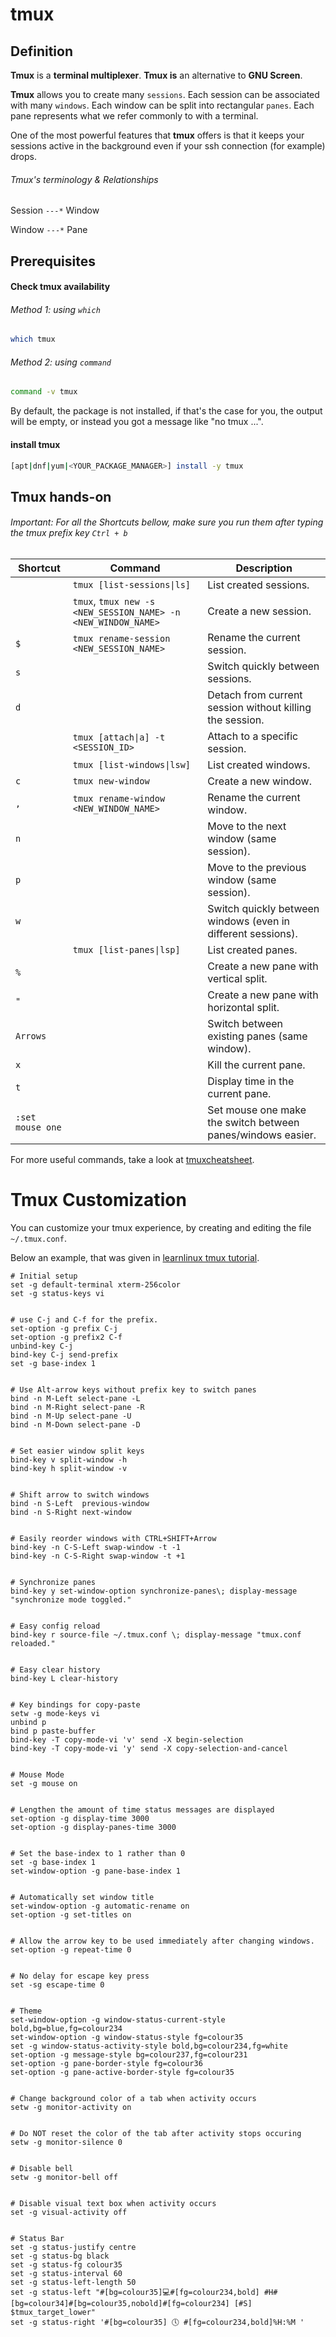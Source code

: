 # tmux

## Definition

**Tmux** is a **terminal multiplexer**.
**Tmux is** an alternative to **GNU Screen**.

**Tmux** allows you to create many `sessions`.
Each session can be associated with many `windows`.
Each window can be split into rectangular `panes`.
Each pane represents what we refer commonly to with a terminal.

One of the most powerful features that **tmux** offers is
that it keeps your sessions active in the background even if your ssh connection
(for example) drops.

###### Tmux's terminology & Relationships
Session `---*` Window

Window `---*` Pane

## Prerequisites

#### Check tmux availability

###### Method 1: using `which`
```bash
which tmux
```

###### Method 2: using `command`
```bash
command -v tmux
```

By default, the package is not installed, if that's the case for you, the output will be empty,
or instead you got a message like "no tmux ...".

#### install tmux
```bash
[apt|dnf|yum|<YOUR_PACKAGE_MANAGER>] install -y tmux
```

## Tmux hands-on

###### Important: For all the Shortcuts bellow, make sure you run them after typing the tmux prefix key `Ctrl + b`

| Shortcut         | Command                                                       | Description                                                  |
|------------------|---------------------------------------------------------------|--------------------------------------------------------------|
|                  | `tmux [list-sessions\|ls]`                                    | List created sessions.                                       |
|                  | `tmux`, `tmux new -s <NEW_SESSION_NAME> -n <NEW_WINDOW_NAME>` | Create a new session.                                        |
| `$`              | `tmux rename-session <NEW_SESSION_NAME>`                      | Rename the current session.                                  |
| `s`              |                                                               | Switch quickly between sessions.                             | 
| `d`              |                                                               | Detach from current session without killing the session.     |
|                  | `tmux [attach\|a] -t <SESSION_ID>`                            | Attach to a specific session.                                |
|                  | `tmux [list-windows\|lsw]`                                    | List created windows.                                        |
| `c`              | `tmux new-window `                                            | Create a new window.                                         |
| `,`              | `tmux rename-window <NEW_WINDOW_NAME>`                        | Rename the current window.                                   |
| `n`              |                                                               | Move to the next window (same session).                      |
| `p`              |                                                               | Move to the previous window (same session).                  |
| `w`              |                                                               | Switch quickly between windows (even in different sessions). | 
|                  | `tmux [list-panes\|lsp]`                                      | List created panes.                                          |
| `%`              |                                                               | Create a new pane with vertical split.                       |
| `"`              |                                                               | Create a new pane with horizontal split.                     |
| `Arrows`         |                                                               | Switch between existing panes (same window).                 |
| `x`              |                                                               | Kill the current pane.                                       |
| `t`              |                                                               | Display time in the current pane.                            |
| `:set mouse one` |                                                               | Set mouse one make the switch between panes/windows easier.  |

For more useful commands, take a look at [tmuxcheatsheet](https://tmuxcheatsheet.com/).

# Tmux Customization
You can customize your tmux experience, by creating and editing the file `~/.tmux.conf`.

Below an example,
that was given in [learnlinux tmux tutorial](https://www.learnlinux.tv/learn-tmux-part-5-how-to-customize-tmux-and-make-it-your-own/).
```
# Initial setup
set -g default-terminal xterm-256color
set -g status-keys vi


# use C-j and C-f for the prefix.
set-option -g prefix C-j
set-option -g prefix2 C-f
unbind-key C-j
bind-key C-j send-prefix
set -g base-index 1


# Use Alt-arrow keys without prefix key to switch panes
bind -n M-Left select-pane -L
bind -n M-Right select-pane -R
bind -n M-Up select-pane -U
bind -n M-Down select-pane -D


# Set easier window split keys
bind-key v split-window -h
bind-key h split-window -v


# Shift arrow to switch windows
bind -n S-Left  previous-window
bind -n S-Right next-window


# Easily reorder windows with CTRL+SHIFT+Arrow
bind-key -n C-S-Left swap-window -t -1
bind-key -n C-S-Right swap-window -t +1


# Synchronize panes
bind-key y set-window-option synchronize-panes\; display-message "synchronize mode toggled."


# Easy config reload
bind-key r source-file ~/.tmux.conf \; display-message "tmux.conf reloaded."


# Easy clear history
bind-key L clear-history


# Key bindings for copy-paste
setw -g mode-keys vi
unbind p
bind p paste-buffer
bind-key -T copy-mode-vi 'v' send -X begin-selection
bind-key -T copy-mode-vi 'y' send -X copy-selection-and-cancel


# Mouse Mode
set -g mouse on


# Lengthen the amount of time status messages are displayed
set-option -g display-time 3000
set-option -g display-panes-time 3000


# Set the base-index to 1 rather than 0
set -g base-index 1
set-window-option -g pane-base-index 1


# Automatically set window title
set-window-option -g automatic-rename on
set-option -g set-titles on


# Allow the arrow key to be used immediately after changing windows.
set-option -g repeat-time 0


# No delay for escape key press
set -sg escape-time 0


# Theme
set-window-option -g window-status-current-style bold,bg=blue,fg=colour234
set-window-option -g window-status-style fg=colour35
set -g window-status-activity-style bold,bg=colour234,fg=white
set-option -g message-style bg=colour237,fg=colour231
set-option -g pane-border-style fg=colour36
set-option -g pane-active-border-style fg=colour35


# Change background color of a tab when activity occurs
setw -g monitor-activity on


# Do NOT reset the color of the tab after activity stops occuring
setw -g monitor-silence 0


# Disable bell
setw -g monitor-bell off


# Disable visual text box when activity occurs
set -g visual-activity off


# Status Bar
set -g status-justify centre
set -g status-bg black
set -g status-fg colour35
set -g status-interval 60
set -g status-left-length 50
set -g status-left "#[bg=colour35]💻#[fg=colour234,bold] #H#[bg=colour34]#[bg=colour35,nobold]#[fg=colour234] [#S] $tmux_target_lower"
set -g status-right '#[bg=colour35] 🕔 #[fg=colour234,bold]%H:%M '
```